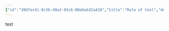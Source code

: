 ```yaml
---
{"id":"3947ec41-8c5b-40e2-83c6-00e6ab32a428","title":"Rule of Cool","description":"Rule of Cool house rule description.","publish":true,"date_created":"Monday, April 22nd 2024, 10:43:22 pm","date_modified":"Friday, April 26th 2024, 11:23:01 pm","editing_lock":false,"live_preview":true,"cssclasses":["mado-heading"],"path":"Tabletop/Homebrew/Dungeons & Dragons/Rule of Cool.md","permalink":"/tabletop/homebrew/dungeons-and-dragons/rule-of-cool/","PassFrontmatter":true}
---
```



text
